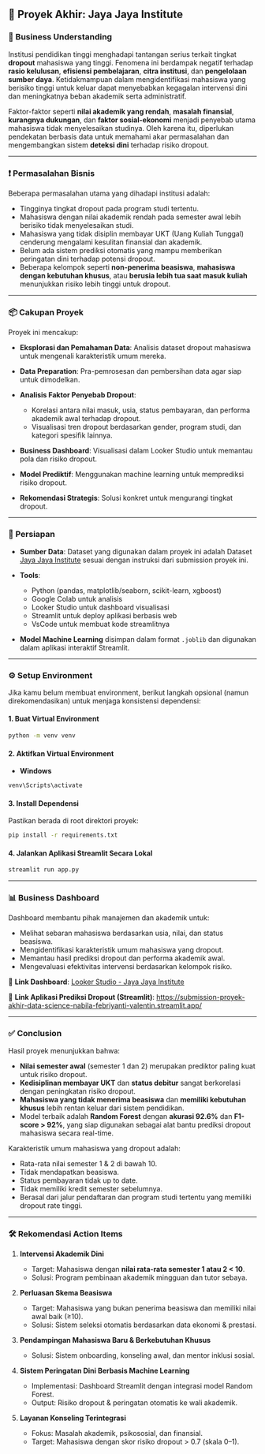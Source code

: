 ## 🏢 Proyek Akhir: Jaya Jaya Institute

### 📌 Business Understanding

Institusi pendidikan tinggi menghadapi tantangan serius terkait tingkat **dropout** mahasiswa yang tinggi. Fenomena ini berdampak negatif terhadap **rasio kelulusan**, **efisiensi pembelajaran**, **citra institusi**, dan **pengelolaan sumber daya**. Ketidakmampuan dalam mengidentifikasi mahasiswa yang berisiko tinggi untuk keluar dapat menyebabkan kegagalan intervensi dini dan meningkatnya beban akademik serta administratif.

Faktor-faktor seperti **nilai akademik yang rendah**, **masalah finansial**, **kurangnya dukungan**, dan **faktor sosial-ekonomi** menjadi penyebab utama mahasiswa tidak menyelesaikan studinya. Oleh karena itu, diperlukan pendekatan berbasis data untuk memahami akar permasalahan dan mengembangkan sistem **deteksi dini** terhadap risiko dropout.

---

### ❗ Permasalahan Bisnis

Beberapa permasalahan utama yang dihadapi institusi adalah:

* Tingginya tingkat dropout pada program studi tertentu.
* Mahasiswa dengan nilai akademik rendah pada semester awal lebih berisiko tidak menyelesaikan studi.
* Mahasiswa yang tidak disiplin membayar UKT (Uang Kuliah Tunggal) cenderung mengalami kesulitan finansial dan akademik.
* Belum ada sistem prediksi otomatis yang mampu memberikan peringatan dini terhadap potensi dropout.
* Beberapa kelompok seperti **non-penerima beasiswa**, **mahasiswa dengan kebutuhan khusus**, atau **berusia lebih tua saat masuk kuliah** menunjukkan risiko lebih tinggi untuk dropout.

---

### 📦 Cakupan Proyek

Proyek ini mencakup:

* **Eksplorasi dan Pemahaman Data**: Analisis dataset dropout mahasiswa untuk mengenali karakteristik umum mereka.
* **Data Preparation**: Pra-pemrosesan dan pembersihan data agar siap untuk dimodelkan.
* **Analisis Faktor Penyebab Dropout**:

  * Korelasi antara nilai masuk, usia, status pembayaran, dan performa akademik awal terhadap dropout.
  * Visualisasi tren dropout berdasarkan gender, program studi, dan kategori spesifik lainnya.
* **Business Dashboard**: Visualisasi dalam Looker Studio untuk memantau pola dan risiko dropout.
* **Model Prediktif**: Menggunakan machine learning untuk memprediksi risiko dropout.
* **Rekomendasi Strategis**: Solusi konkret untuk mengurangi tingkat dropout.

---

### 🧪 Persiapan

* **Sumber Data**: Dataset yang digunakan dalam proyek ini adalah Dataset [Jaya Jaya Institute](https://github.com/dicodingacademy/dicoding_dataset/blob/main/students_performance/data.csv) sesuai dengan instruksi dari submission proyek ini.
* **Tools**:

  * Python (pandas, matplotlib/seaborn, scikit-learn, xgboost)
  * Google Colab untuk analisis
  * Looker Studio untuk dashboard visualisasi
  * Streamlit untuk deploy aplikasi berbasis web
  * VsCode untuk membuat kode streamlitnya
* **Model Machine Learning** disimpan dalam format `.joblib` dan digunakan dalam aplikasi interaktif Streamlit.

---

### ⚙️ Setup Environment

Jika kamu belum membuat environment, berikut langkah opsional (namun direkomendasikan) untuk menjaga konsistensi dependensi:

#### 1. Buat Virtual Environment

```bash
python -m venv venv
```

#### 2. Aktifkan Virtual Environment

* **Windows**

```bash
venv\Scripts\activate
```


#### 3. Install Dependensi

Pastikan berada di root direktori proyek:

```bash
pip install -r requirements.txt
```

#### 4. Jalankan Aplikasi Streamlit Secara Lokal

```bash
streamlit run app.py
```

---

### 📊 Business Dashboard

Dashboard membantu pihak manajemen dan akademik untuk:

* Melihat sebaran mahasiswa berdasarkan usia, nilai, dan status beasiswa.
* Mengidentifikasi karakteristik umum mahasiswa yang dropout.
* Memantau hasil prediksi dropout dan performa akademik awal.
* Mengevaluasi efektivitas intervensi berdasarkan kelompok risiko.

📎 **Link Dashboard**: [Looker Studio - Jaya Jaya Institute](https://lookerstudio.google.com/reporting/477e15a5-35db-410a-ba02-4b69716d8e1a)

📎 **Link Aplikasi Prediksi Dropout (Streamlit)**: https://submission-proyek-akhir-data-science-nabila-febriyanti-valentin.streamlit.app/

---

### ✅ Conclusion

Hasil proyek menunjukkan bahwa:

* **Nilai semester awal** (semester 1 dan 2) merupakan prediktor paling kuat untuk risiko dropout.
* **Kedisiplinan membayar UKT** dan **status debitur** sangat berkorelasi dengan peningkatan risiko dropout.
* **Mahasiswa yang tidak menerima beasiswa** dan **memiliki kebutuhan khusus** lebih rentan keluar dari sistem pendidikan.
* Model terbaik adalah **Random Forest** dengan **akurasi 92.6%** dan **F1-score > 92%**, yang siap digunakan sebagai alat bantu prediksi dropout mahasiswa secara real-time.
  
Karakteristik umum mahasiswa yang dropout adalah:
- Rata-rata nilai semester 1 & 2 di bawah 10.
- Tidak mendapatkan beasiswa.
- Status pembayaran tidak up to date.
- Tidak memiliki kredit semester sebelumnya.
- Berasal dari jalur pendaftaran dan program studi tertentu yang memiliki dropout rate tinggi.
  
---

### 🛠️ Rekomendasi Action Items

1. **Intervensi Akademik Dini**
   - Target: Mahasiswa dengan **nilai rata-rata semester 1 atau 2 < 10**.
   - Solusi: Program pembinaan akademik mingguan dan tutor sebaya.

2. **Perluasan Skema Beasiswa**
   - Target: Mahasiswa yang bukan penerima beasiswa dan memiliki nilai awal baik (≥10).
   - Solusi: Sistem seleksi otomatis berdasarkan data ekonomi & prestasi.

3. **Pendampingan Mahasiswa Baru & Berkebutuhan Khusus**
   - Solusi: Sistem onboarding, konseling awal, dan mentor inklusi sosial.

4. **Sistem Peringatan Dini Berbasis Machine Learning**
   - Implementasi: Dashboard Streamlit dengan integrasi model Random Forest.
   - Output: Risiko dropout & peringatan otomatis ke wali akademik.

5. **Layanan Konseling Terintegrasi**
   - Fokus: Masalah akademik, psikososial, dan finansial.
   - Target: Mahasiswa dengan skor risiko dropout > 0.7 (skala 0–1).
